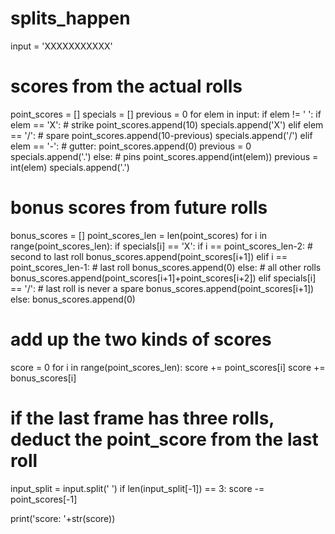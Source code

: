 # splits_happen

input = 'XXXXXXXXXXX'

# scores from the actual rolls
point_scores = []
specials = []
previous = 0
for elem in input:
    if elem != ' ':
        if elem == 'X': # strike
            point_scores.append(10)
            specials.append('X')
        elif elem == '/': # spare
            point_scores.append(10-previous)
            specials.append('/')
        elif elem == '-': # gutter:
            point_scores.append(0)
            previous = 0
            specials.append('.')
        else: # pins
            point_scores.append(int(elem))
            previous = int(elem)
            specials.append('.')

# bonus scores from future rolls
bonus_scores = []
point_scores_len = len(point_scores)
for i in range(point_scores_len):
    if specials[i] == 'X':
        if i == point_scores_len-2: # second to last roll
            bonus_scores.append(point_scores[i+1])
        elif i == point_scores_len-1: # last roll
            bonus_scores.append(0)
        else: # all other rolls
            bonus_scores.append(point_scores[i+1]+point_scores[i+2])
    elif specials[i] == '/': # last roll is never a spare
        bonus_scores.append(point_scores[i+1])
    else:
        bonus_scores.append(0)

# add up the two kinds of scores
score = 0
for i in range(point_scores_len):
    score += point_scores[i]
    score += bonus_scores[i]

# if the last frame has three rolls, deduct the point_score from the last roll
input_split = input.split(' ')
if len(input_split[-1]) == 3:
    score -= point_scores[-1]

print('score: '+str(score))
